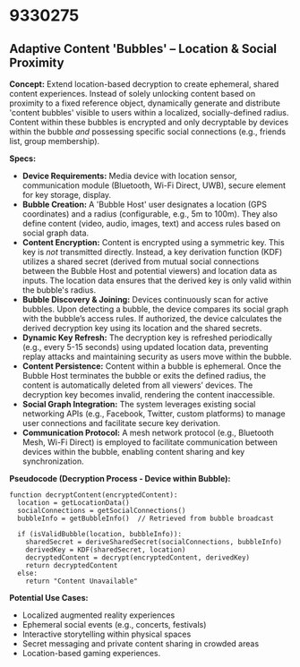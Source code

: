 # 9330275

## Adaptive Content 'Bubbles' – Location & Social Proximity

**Concept:** Extend location-based decryption to create ephemeral, shared content experiences. Instead of solely unlocking content based on proximity to a fixed reference object, dynamically generate and distribute 'content bubbles' visible to users within a localized, socially-defined radius. Content within these bubbles is encrypted and only decryptable by devices within the bubble *and* possessing specific social connections (e.g., friends list, group membership).

**Specs:**

*   **Device Requirements:** Media device with location sensor, communication module (Bluetooth, Wi-Fi Direct, UWB), secure element for key storage, display.
*   **Bubble Creation:** A 'Bubble Host' user designates a location (GPS coordinates) and a radius (configurable, e.g., 5m to 100m). They also define content (video, audio, images, text) and access rules based on social graph data.
*   **Content Encryption:** Content is encrypted using a symmetric key. This key is *not* transmitted directly. Instead, a key derivation function (KDF) utilizes a shared secret (derived from mutual social connections between the Bubble Host and potential viewers) and location data as inputs. The location data ensures that the derived key is only valid within the bubble's radius.
*   **Bubble Discovery & Joining:** Devices continuously scan for active bubbles. Upon detecting a bubble, the device compares its social graph with the bubble’s access rules. If authorized, the device calculates the derived decryption key using its location and the shared secrets.
*   **Dynamic Key Refresh:** The decryption key is refreshed periodically (e.g., every 5-15 seconds) using updated location data, preventing replay attacks and maintaining security as users move within the bubble.
*   **Content Persistence:** Content within a bubble is ephemeral. Once the Bubble Host terminates the bubble or exits the defined radius, the content is automatically deleted from all viewers’ devices. The decryption key becomes invalid, rendering the content inaccessible.
*   **Social Graph Integration:** The system leverages existing social networking APIs (e.g., Facebook, Twitter, custom platforms) to manage user connections and facilitate secure key derivation.
*   **Communication Protocol:** A mesh network protocol (e.g., Bluetooth Mesh, Wi-Fi Direct) is employed to facilitate communication between devices within the bubble, enabling content sharing and key synchronization.

**Pseudocode (Decryption Process - Device within Bubble):**

```
function decryptContent(encryptedContent):
  location = getLocationData()
  socialConnections = getSocialConnections()
  bubbleInfo = getBubbleInfo()  // Retrieved from bubble broadcast

  if (isValidBubble(location, bubbleInfo)):
    sharedSecret = deriveSharedSecret(socialConnections, bubbleInfo)
    derivedKey = KDF(sharedSecret, location)
    decryptedContent = decrypt(encryptedContent, derivedKey)
    return decryptedContent
  else:
    return "Content Unavailable"
```

**Potential Use Cases:**

*   Localized augmented reality experiences
*   Ephemeral social events (e.g., concerts, festivals)
*   Interactive storytelling within physical spaces
*   Secret messaging and private content sharing in crowded areas
*   Location-based gaming experiences.